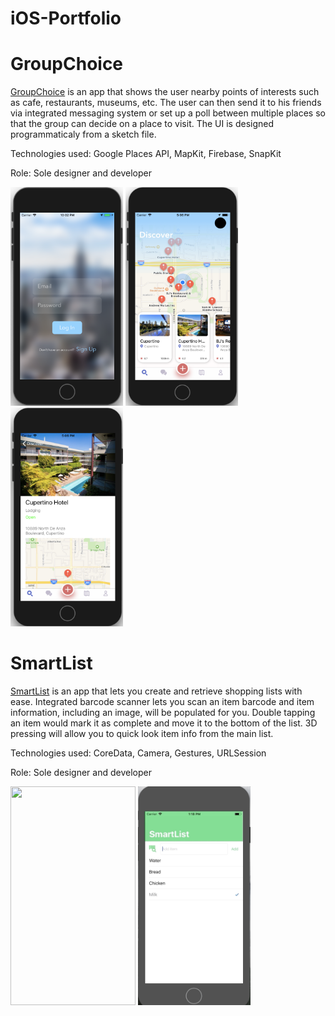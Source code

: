 # iOS-Portfolio

# GroupChoice

[GroupChoice](https://github.com/oleksandr-gribov/GroupChoice) is an app that shows the user nearby points of interests such as cafe, restaurants, museums, etc. The user can then send it to his friends via integrated messaging system or set up a poll between multiple places so that the group can decide on a place to visit. The UI is designed programmaticaly from a sketch file. 

Technologies used: Google Places API, MapKit, Firebase, SnapKit 

Role: Sole designer and developer


<img src="https://github.com/oleksandr-gribov/GroupChoice/blob/master/Screen%20Shot%202019-09-02%20at%2022.02.22.png" width="180" height="350"> <img src="https://github.com/oleksandr-gribov/GroupChoice/blob/master/Screen%20Shot%202019-09-02%20at%2017.06.19.png" width="180" height="350"> <img src="https://github.com/oleksandr-gribov/GroupChoice/blob/master/Screen%20Shot%202019-09-02%20at%2017.06.40.png" width="180" height="350">


# SmartList 

[SmartList](https://github.com/oleksandr-gribov/SmartList) is an app that lets you create and retrieve shopping lists with ease. Integrated barcode scanner lets you scan an item barcode and item information, including an image, will be populated for you. Double tapping an item would mark it as complete and move it to the bottom of the list. 3D pressing will allow you to quick look item info from the main list. 

Technologies used: CoreData, Camera, Gestures, URLSession 

Role: Sole designer and developer

<img src="https://github.com/oleksandr-gribov/SmartList/blob/master/smartlist_Scan.gif" width="200" height="350"> <img src="https://github.com/oleksandr-gribov/SmartList/blob/master/gestures.gif" width="180" height="350">




